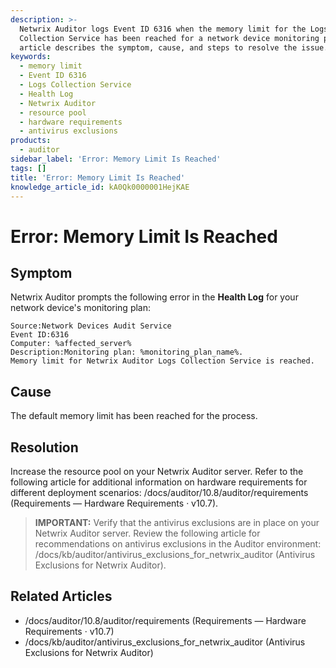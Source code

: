 ```yaml
---
description: >-
  Netwrix Auditor logs Event ID 6316 when the memory limit for the Logs
  Collection Service has been reached for a network device monitoring plan. This
  article describes the symptom, cause, and steps to resolve the issue.
keywords:
  - memory limit
  - Event ID 6316
  - Logs Collection Service
  - Health Log
  - Netwrix Auditor
  - resource pool
  - hardware requirements
  - antivirus exclusions
products:
  - auditor
sidebar_label: 'Error: Memory Limit Is Reached'
tags: []
title: 'Error: Memory Limit Is Reached'
knowledge_article_id: kA0Qk0000001HejKAE
---
```


# Error: Memory Limit Is Reached

## Symptom

Netwrix Auditor prompts the following error in the **Health Log** for your network device's monitoring plan:

```text
Source:Network Devices Audit Service
Event ID:6316
Computer: %affected_server%
Description:Monitoring plan: %monitoring_plan_name%.
Memory limit for Netwrix Auditor Logs Collection Service is reached.
```

## Cause

The default memory limit has been reached for the process.

## Resolution

Increase the resource pool on your Netwrix Auditor server. Refer to the following article for additional information on hardware requirements for different deployment scenarios: /docs/auditor/10.8/auditor/requirements (Requirements — Hardware Requirements · v10.7).

> **IMPORTANT:** Verify that the antivirus exclusions are in place on your Netwrix Auditor server. Review the following article for recommendations on antivirus exclusions in the Auditor environment: /docs/kb/auditor/antivirus_exclusions_for_netwrix_auditor (Antivirus Exclusions for Netwrix Auditor).

## Related Articles

- /docs/auditor/10.8/auditor/requirements (Requirements — Hardware Requirements · v10.7)
- /docs/kb/auditor/antivirus_exclusions_for_netwrix_auditor (Antivirus Exclusions for Netwrix Auditor)
